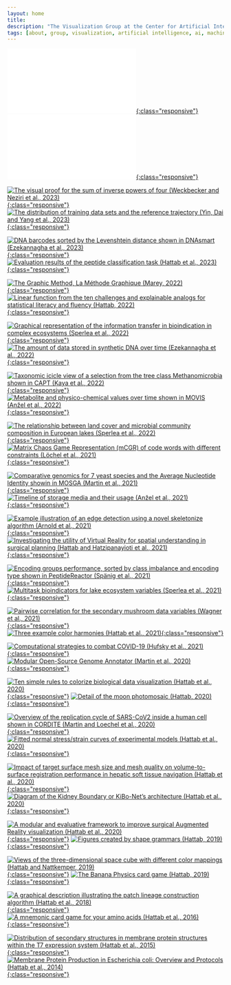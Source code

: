 ```yaml
---
layout: home
title:
description: "The Visualization Group at the Center for Artificial Intelligence in Public Health Research, ZKI-PH, at the Robert Koch Institute, is led by Dr. habil. Georges Hattab"
tags: [about, group, visualization, artificial intelligence, ai, machine learning, ml, data, representation, abstraction, visualization, vis]
---
```


[![](/images/excerpts/anzel2023cmpb.pdf "Interactive polar diagrams for model comparison (Anžel et al., 2023)"){:class="responsive"}](https://www.sciencedirect.com/science/article/pii/S0169260723005096)
[![](/images/excerpts/hattab2023.pdf "The Colors of the Robert Koch Institute (Hattab, 2023)"){:class="responsive"}](/rkicolors/)
<br/>

[![](/images/excerpts/weckbeckerneziri2023.webp "The visual proof for the sum of inverse powers of four (Weckbecker and Neziri et al., 2023)"){:class="responsive"}](/documents/weckbeckerneziri2023.pdf)
[![](/images/excerpts/yindaiyang2023ieee.webp "The distribution of training data sets and the reference trajectory (Yin, Dai and Yang et al., 2023)"){:class="responsive"}](https://arxiv.org/pdf/2307.13945.pdf)
<br/>

[![](/images/excerpts/ezekannagha2022csbj.webp "DNA barcodes sorted by the Levenshtein distance shown in DNAsmart (Ezekannagha et al., 2023)"){:class="responsive"}](https://doi.org/10.1016/j.csbj.2023.02.016)
[![](/images/excerpts/hattab2023nargb.webp "Evaluation results of the peptide classification task (Hattab et al., 2023)"){:class="responsive"}](https://doi.org/10.1093/nargab/lqac103)
<br/>

[![](/images/excerpts/marey2022.webp "The Graphic Method, La Méthode Graphique (Marey, 2022)"){:class="responsive"}](https://visionarypress.com/products/etienne-jules-marey-the-graphic-method)
[![](/images/excerpts/hattab2022ieee.webp "Linear function from the ten challenges and explainable analogs for statistical literacy and fluency (Hattab, 2022)"){:class="responsive"}](/documents/hattab2022i.pdf)
<br/>

[![](/images/excerpts/sperlea2022ei.webp "Graphical representation of the information transfer in bioindication in complex ecosystems (Sperlea et al., 2022)"){:class="responsive"}](https://doi.org/10.1016/j.ecolind.2022.109050)
[![](/images/excerpts/ezekannagha2022mtb.webp " The amount of data stored in synthetic DNA over time (Ezekannagha et al., 2022)"){:class="responsive"}](https://doi.org/10.1016/j.mtbio.2022.100306)
<br/>

[![](/images/excerpts/kaya2022fg.webp "Taxonomic icicle view of a selection from the tree class Methanomicrobia shown in CAPT (Kaya et al., 2022)"){:class="responsive"}](https://doi.org/10.3389/fgene.2022.891240)
[![](/images/excerpts/anzel2022csbj.svg "Metabolite and physico-chemical values over time shown in MOVIS (Anžel et al., 2022)"){:class="responsive"}](https://doi.org/10.1016/j.csbj.2022.02.012)
<br/>

[![](/images/excerpts/sperlea2022ste.webp "The relationship between land cover and microbial community composition in European lakes (Sperlea et al., 2022)"){:class="responsive"}](https://doi.org/10.1016/j.scitotenv.2022.153732)
[![](/images/excerpts/loechel2021nar.webp "Matrix Chaos Game Representation (mCGR) of code words with different constraints (Löchel et al., 2021)"){:class="responsive"}](https://doi.org/10.1093/nar/gkab1209)
<br/>

[![](/images/excerpts/martin2021csbj.webp "Comparative genomics for 7 yeast species and the Average Nucleotide Identity showin in MOSGA (Martin et al., 2021)"){:class="responsive"}](https://doi.org/10.1016/j.csbj.2021.09.024)
[![](/images/excerpts/anzel2021csbj.svg "Timeline of storage media and their usage (Anžel et al., 2021)"){:class="responsive"}](https://doi.org/10.1016/j.csbj.2021.08.031)
<br/>

[![](/images/excerpts/arnold2021bmc.webp "Example illustration of an edge detection using a novel skeletonize algorithm (Arnold et al., 2021)"){:class="responsive"}](https://doi.org/10.1186/s12880-021-00650-z)
[![](/images/excerpts/hh2021scirep.webp "Investigating the utility of Virtual Reality for spatial understanding in surgical planning (Hattab and Hatzipanayioti et al., 2021)"){:class="responsive"}](https://doi.org/10.1038/s41598-021-92536-x)
<br/>

[![](/images/excerpts/spaenig2021nargb.webp "Encoding groups performance, sorted by class imbalance and encoding type shown in PeptideReactor (Spänig et al., 2021)"){:class="responsive"}](https://doi.org/10.1093/nargab/lqab039)
[![](/images/excerpts/sperlea2021me.webp "Multitask bioindicators for lake ecosystem variables (Sperlea et al., 2021)"){:class="responsive"}](https://doi.org/10.1111/mec.15872)
<br/>

[![](/images/excerpts/wagner2021scirep.webp "Pairwise correlation for the secondary mushroom data variables (Wagner et al., 2021)"){:class="responsive"}](https://doi.org/10.1038/s41598-021-87602-3)
[![](/images/excerpts/hattab2021plos.webp "Three example color harmonies (Hattab et al., 2021)"){:class="responsive"}](https://doi.org/10.1371/journal.pcbi.1008901)
<br/>

[![](/images/excerpts/hufsky2021.webp "Computational strategies to combat COVID-19 (Hufsky et al., 2021)"){:class="responsive"}](https://doi.org/10.1093/bib/bbaa232)
[![](/images/excerpts/martin2021.webp "Modular Open-Source Genome Annotator (Martin et al., 2020)"){:class="responsive"}](https://doi.org/10.1093/bioinformatics/btaa1003)
<br/>

[![](/images/excerpts/hattab2020plos.webp "Ten simple rules to colorize biological data visualization (Hattab et al., 2020)"){:class="responsive"}](https://doi.org/10.1371/journal.pcbi.1008259)
[![](/images/excerpts/moon_detail.webp "Detail of the moon photomosaic (Hattab, 2020)"){:class="responsive"}](/mosaic)
<br/>

[![](/images/excerpts/martin2020.webp "Overview of the replication cycle of SARS-CoV2 inside a human cell shown in CORDITE (Martin and Loechel et al., 2020)"){:class="responsive"}](https://doi.org/10.1016/j.isci.2020.101297)
[![](/images/excerpts/hattab2020scirep.webp "Fitted normal stress/strain curves of experimental models (Hattab et al., 2020)"){:class="responsive"}](https://doi.org/10.1038/s41598-020-68886-3)
<br/>

[![](/images/excerpts/hattab2020ijcars.webp "Impact of target surface mesh size and mesh quality on volume-to-surface registration performance in hepatic soft tissue navigation (Hattab et al., 2020)"){:class="responsive"}](https://doi.org/10.1007/s11548-020-02123-0)
[![](/images/excerpts/hattab2020kibo.webp "Diagram of the Kidney Boundary or KiBo-Net’s architecture (Hattab et al., 2020)"){:class="responsive"}](https://doi.org/10.1007/s11548-019-02102-0)
<br/>

[![](/images/excerpts/hattab2020euvis.webp "A modular and evaluative framework to improve surgical Augmented Reality visualization (Hattab et al., 2020)"){:class="responsive"}](https://doi.org/10.2312/evs.20201066)
[![](/images/excerpts/shapes.webp "Figures created by shape grammars (Hattab, 2019)"){:class="responsive"}](/grammar)
<br/>

[![](/images/excerpts/hattab2019.webp "Views of the three-dimensional space cube with different color mappings (Hattab and Nattkemper, 2019)"){:class="responsive"}](https://doi.org/10.1093/bioinformatics/bty889)
[![](/images/excerpts/hallucination.jpg "The Banana Physics card game (Hattab, 2019)"){:class="responsive"}](/physics)
<br/>

[![](/images/excerpts/hattab2018.webp "A graphical description illustrating the patch lineage construction algorithm (Hattab et al., 2018)"){:class="responsive"}](https://doi.org/10.3389/fbioe.2018.00017)
[![](/images/excerpts/hattab2016.webp "A mnemonic card game for your amino acids (Hattab et al., 2016)"){:class="responsive"}](https://github.com/ghattab/amino-acids-card-game)
<br/>

[![](/images/excerpts/hattab2015scirep.webp "Distribution of secondary structures in membrane protein structures within the T7 expression system (Hattab et al., 2015)"){:class="responsive"}](https://doi.org/10.1038/srep12097)
[![](/images/excerpts/hattab2014.webp "Membrane Protein Production in Escherichia coli: Overview and Protocols (Hattab et al., 2014)"){:class="responsive"}](https://doi.org/10.1007/978-1-4939-0662-8_4)
<br/>
